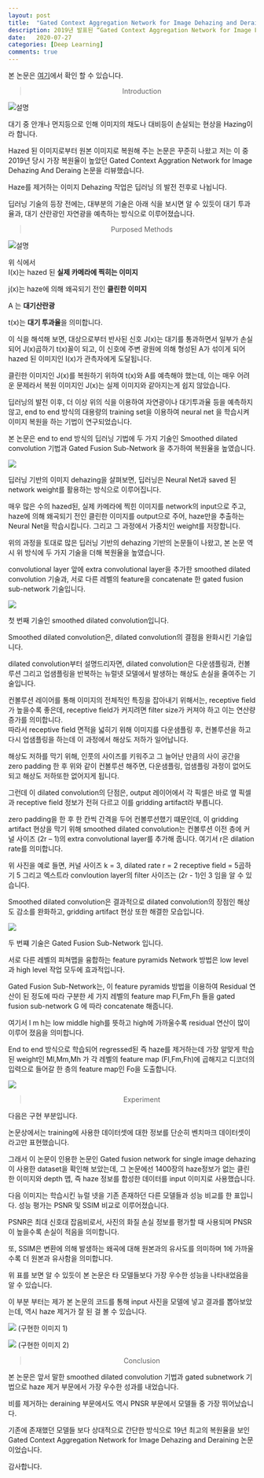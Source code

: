 ```yaml
---
layout: post
title:  "Gated Context Aggregation Network for Image Dehazing and Deraining 논문 리뷰"
description: 2019년 발표된 “Gated Context Aggregation Network for Image Dehazing and Deraining” 논문을 리뷰하였습니다.
date:   2020-07-27
categories: [Deep Learning]
comments: true
---
```


본 논문은 [여기](https://arxiv.org/pdf/1811.08747.pdf)에서 확인 할 수 있습니다.

<blockquote align="center"> Introduction </blockquote>

<!-- <img src="/assets/img/0727_GCANet/1.png">  -->
![설명](/assets/img/0727_GCANet/1.PNG) 

<!-- ![설명](/assets/img/0727_GCANet/1.png) -->


대기 중 안개나 먼지등으로 인해 이미지의 채도나 대비등이 손실되는 현상을 Hazing이라 합니다.  

 Hazed 된 이미지로부터 원본 이미지로 복원해 주는 논문은 꾸준히 나왔고 저는 이 중 2019년 당시 가장 복원율이 높았던 Gated Context Aggration Network for Image Dehazing And Deraing 논문을 리뷰했습니다.  

Haze를 제거하는 이미지 Dehazing 작업은 딥러닝 의 발전 전후로 나뉩니다.
  
  딥러닝 기술의 등장 전에는, 대부분의 기술은 아래 식을 보시면 알 수 있듯이  대기 투과율과, 대기 산란광인 자연광을 예측하는 방식으로 이루어졌습니다.    





  <blockquote align="center"> Purposed Methods </blockquote>

![설명](/assets/img/0727_GCANet/2.PNG)  


위 식에서   
I(x)는 hazed 된 **실제 카메라에 찍히는 이미지**  

j(x)는 haze에 의해 왜곡되기 전인 **클린한 이미지**  

A 는  **대기산란광**  

t(x)는 **대기 투과율**을 의미합니다.

이 식을 해석해 보면, 대상으로부터 반사된 신호 J(x)는 대기를 통과하면서 일부가 손실되어 J(x)곱하기 t(x)꼴이 되고, 이 신호에 주변 광원에 의해 형성된 A가 섞이게 되어 hazed 된 이미지인 I(x)가 관측자에게 도달됩니다.     

클린한 이미지인 J(x)를 복원하기 위하여  t(x)와 A를 예측해야 했는데, 이는 매우 어려운 문제라서 복원 이미지인 J(x)는 실제 이미지와 같아지는게 쉽지 않았습니다.    

 딥러닝의 발전 이후, 더 이상 위의 식을 이용하여 자연광이나 대기투과율 등을 예측하지 않고, end to end 방식의 대용량의 training set을 이용하여 neural net 을 학습시켜 이미지 복원을 하는 기법이 연구되었습니다.     

  본 논문은 end to end 방식의 딥러닝 기법에 두 가지 기술인  Smoothed dilated convolution 기법과 Gated Fusion Sub-Network 을 추가하여 복원율을 높였습니다.  

![](/assets/img/0727_GCANet/3.PNG)

딥러닝 기반의 이미지 dehazing을  살펴보면, 딥러닝은 Neural Net과 saved 된 network weight를 활용하는 방식으로 이루어집니다.    

 매우 많은 수의 hazed된, 실제 카메라에 찍힌 이미지를  network의 input으로 주고, haze에 의해 왜곡되기 전인 클린한 이미지를 output으로 주어, haze만을 추출하는 Neural Net을 학습시킵니다. 그리고 그 과정에서 가중치인 weight를 저장합니다.

 위의 과정을 토대로 많은 딥러닝 기반의 dehazing 기반의 논문들이 나왔고, 본 논문 역시 위 방식에 두 가지 기술을 더해 복원율을 높였습니다.    

convolutional layer 앞에 extra convolutional layer을 추가한 smoothed dilated convolution 기술과, 서로 다른 레벨의 feature을 concatenate 한 gated fusion sub-network 기술입니다.    

![](/assets/img/0727_GCANet/4.PNG)

첫 번째 기술인 smoothed dilated convolution입니다.     

Smoothed dilated convolution은,  dilated convolution의 결점을 완화시킨 기술입니다.     

dilated convolution부터 설명드리자면, dilated convolution은 다운샘플링과, 컨볼루션 그리고 업샘플링을 반복하는 뉴럴넷 모델에서 발생하는 해상도 손실을 줄여주는 기술입니다.       

컨볼루션 레이어를 통해 이미지의 전체적인 특징을 잡아내기 위해서는, receptive field가 높을수록 좋은데, receptive field가 커지려면 filter size가 커져야 하고 이는 연산량 증가를 의미합니다.     
따라서 receptive field 면적을 넓히기 위해  이미지를 다운샘플링 후, 컨볼루션을 하고 다시 업샘플링을 하는데 이 과정에서 해상도 저하가 일어납니다.      

 해상도 저하를 막기 위해, 인풋의 사이즈를 키워주고 그 늘어난 만큼의 사이 공간을 zero padding 한 후 위와 같이 컨볼루션 해주면, 다운샘플링, 업샘플링 과정이 없어도 되고 해상도 저하또한 없어지게 됩니다.      

  그런데 이 dilated convolution의 단점은, output 레이어에서 각 픽셀은 바로 옆 픽셀과 receptive field 정보가 전혀 다르고 이를 gridding artifact라 부릅니다.     

   zero padding을 한 후 한 칸씩 간격을 두어 컨볼루션했기 떄문인데, 이 gridding artifact 현상을 막기 위해  smoothed dilated convolution는 컨볼루션 이전 층에 커널 사이즈 (2r – 1)의 extra convolutional layer를 추가해 줍니다. 여기서 r은 dilation rate를 의미합니다.      

위 사진을 예로 들면, 커널 사이즈 k = 3, dilated rate r = 2 receptive field = 5곱하기 5 그리고 엑스트라 convloution layer의 filter 사이즈는 (2r - 1)인 3 임을 알 수 있습니다.   
    
Smoothed dilated convolution은 결과적으로 dilated convolution의 장점인 해상도 감소를 완화하고, gridding artifact 현상 또한 해결한 모습입니다.

![](/assets/img/0727_GCANet/5.PNG)

두 번쨰 기술은 Gated Fusion Sub-Network 입니다.

서로 다른 레벨의 피쳐맵을 융합하는 feature pyramids Network 방법은 low level 과 high level 작업 모두에 효과적입니다.       

 Gated Fusion Sub-Network는,  이 feature pyramids 방법을 이용하여 Residual 연산이 된 정도에 따라 구분한 세 가지 레벨의 feature map Fl,Fm,Fh 들을   gated fusion sub-network G 에 따라 concatenate 해줍니다.    

여기서 l m h는  low middle high를 뜻하고 high에 가까울수록 residual 연산이 많이 이루어 졌음을  의미합니다.     
   
End to end 방식으로 학습되어 regressed된 즉 haze를 제거하는데 가장 알맞게 학습된 weight인 Ml,Mm,Mh 가 각 레벨의 feature map (Fl,Fm,Fh)에 곱해지고 디코더의 입력으로 들어갈 한 층의 feature map인 Fo을 도출합니다.

![](/assets/img/0727_GCANet/6.PNG)

<blockquote align="center"> Experiment </blockquote>

다음은 구현 부분입니다.    

논문상에서는 training에 사용한 데이터셋에 대한 정보를 단순히 벤치마크 데이터셋이라고만 표현했습니다.   

 그래서 이 논문이 인용한 논문인  Gated fusion network for single image dehazing이 사용한 dataset을 확인해 보았는데, 그 논문에선 1400장의 haze정보가 없는  클린한 이미지와 depth 맵, 즉 haze 정보를 합성한 데이터를 input 이미지로 사용했습니다.       

다음 이미지는 학습시킨 뉴럴 넷을 기존 존재하던 다른 모델들과 성능 비교를 한 표입니다. 성능 평가는 PSNR 및 SSIM 비교로 이루어졌습니다.      

PSNR은 최대 신호대 잡음비로서, 사진의 화질 손실 정보를 평가할 때 사용되며 PNSR이 높을수록 손실이 적음을 의미합니다.   

또,  SSIM은 변환에 의해 발생하는 왜곡에 대해 원본과의 유사도를 의미하며 1에 가까울수록 더 원본과 유사함을 의미합니다.          

위 표를 보면 알 수 있듯이 본 논문은 타 모델들보다 가장 우수한 성능을 나타내었음을 알 수 있습니다. 

이 부분 부터는 제가 본 논문의 코드를 통해 input 사진을 모델에 넣고 결과를 뽑아보았는데, 역시 haze 제거가 잘 된 걸 볼 수 있습니다. 

![](/assets/img/0727_GCANet/8.PNG)
(구현한 이미지 1)  

![](/assets/img/0727_GCANet/7.PNG)
(구현한 이미지 2)   
   

<blockquote align="center"> Conclusion </blockquote>

본 논문은 앞서 말한 smoothed dilated convolution 기법과 gated subnetwork 기법으로 haze 제거 부문에서 가장 우수한 성과를 내었습니다.    

비를 제거하는 deraining 부문에서도 역시 PNSR 부문에서 모델들 중 가장 뛰어났습니다.   

기존에 존재했던 모델들 보다 상대적으로 간단한 방식으로 19년 최고의 복원율을 보인 Gated Context Aggregation Network for Image Dehazing and Deraining 논문이었습니다.      
 
감사합니다. 
